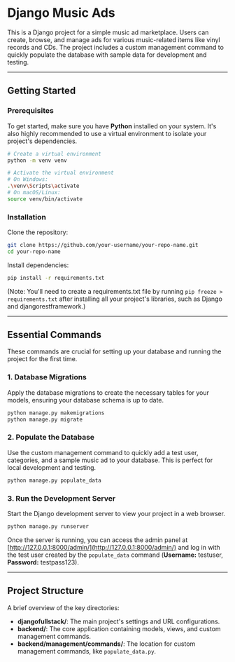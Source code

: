 # Django Music Ads

This is a Django project for a simple music ad marketplace. Users can create, browse, and manage ads for various music-related items like vinyl records and CDs. The project includes a custom management command to quickly populate the database with sample data for development and testing.

---

## Getting Started

### Prerequisites

To get started, make sure you have **Python** installed on your system. It's also highly recommended to use a virtual environment to isolate your project's dependencies.

```bash
# Create a virtual environment
python -m venv venv

# Activate the virtual environment
# On Windows:
.\venv\Scripts\activate
# On macOS/Linux:
source venv/bin/activate
```

### Installation

Clone the repository:

```bash
git clone https://github.com/your-username/your-repo-name.git
cd your-repo-name
```

Install dependencies:

```bash
pip install -r requirements.txt
```

(Note: You'll need to create a requirements.txt file by running `pip freeze > requirements.txt` after installing all your project's libraries, such as Django and djangorestframework.)

---

## Essential Commands

These commands are crucial for setting up your database and running the project for the first time.

### 1. Database Migrations

Apply the database migrations to create the necessary tables for your models, ensuring your database schema is up to date.

```bash
python manage.py makemigrations
python manage.py migrate
```

### 2. Populate the Database

Use the custom management command to quickly add a test user, categories, and a sample music ad to your database. This is perfect for local development and testing.

```bash
python manage.py populate_data
```

### 3. Run the Development Server

Start the Django development server to view your project in a web browser.

```bash
python manage.py runserver
```

Once the server is running, you can access the admin panel at [http://127.0.0.1:8000/admin/](http://127.0.0.1:8000/admin/) and log in with the test user created by the `populate_data` command (**Username:** testuser, **Password:** testpass123).

---

## Project Structure

A brief overview of the key directories:

- **djangofullstack/**: The main project's settings and URL configurations.
- **backend/**: The core application containing models, views, and custom management commands.
- **backend/management/commands/**: The location for custom management commands, like `populate_data.py`.
